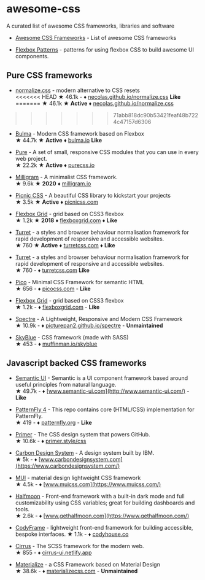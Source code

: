 # awesome-css
A curated list of awesome CSS frameworks, libraries and software

* [Awesome CSS Frameworks](https://github.com/troxler/awesome-css-frameworks) - List of awesome CSS frameworks

* [Flexbox Patterns](https://github.com/cjcenizal/flexbox-patterns) - patterns for using flexbox CSS to build awesome UI components.

## Pure CSS frameworks

* [normalize.css](https://github.com/necolas/normalize.css) - modern alternative to CSS resets  
<<<<<<< HEAD
&#9733; 46.1k - &#9830; [necolas.github.io/normalize.css](http://necolas.github.io/normalize.css/) **Like**
=======
&#9733; 46.1k &#9733; **Active** &#9830; [necolas.github.io/normalize.css](http://necolas.github.io/normalize.css/)
>>>>>>> 71abb818dc90b53421feaf48b7224c47157d6306

* [Bulma](https://github.com/jgthms/bulma) - Modern CSS framework based on Flexbox  
&#9733; 44.7k &#9733; **Active** &#9830; [bulma.io](https://bulma.io) **Like**

* [Pure](https://github.com/pure-css/pure/) - A set of small, responsive CSS modules that you can use in every web project.  
&#9733; 22.2k &#9733; **Active** &#9830; [purecss.io](http://purecss.io/)

* [Milligram](https://github.com/milligram/milligram) - A minimalist CSS framework.  
&#9733; 9.6k &#9733; **2020** &#9830; [milligram.io](https://milligram.io/)

* [Picnic CSS](https://github.com/franciscop/picnic) - A beautiful CSS library to kickstart your projects  
&#9733; 3.5k &#9733; **Active** &#9830; [picnicss.com](http://picnicss.com/)

* [Flexbox Grid](https://github.com/kristoferjoseph/flexboxgrid) - grid based on CSS3 flexbox  
&#9733; 1.2k &#9733; **2018** &#9830; [flexboxgrid.com](http://flexboxgrid.com) &#9830; **Like**

* [Turret](https://github.com/turretcss/turretcss) - a styles and browser behaviour normalisation framework for rapid development of responsive and accessible websites.  
&#9733; 760 &#9733; **Active** &#9830; [turretcss.com](https://turretcss.com/) &#9830; **Like**

* [Turret](https://github.com/turretcss/turretcss) - a styles and browser behaviour normalisation framework for rapid development of responsive and accessible websites.  
&#9733; 760 - &#9830; [turretcss.com](https://turretcss.com/) **Like**

* [Pico](https://github.com/picocss/pico) - Minimal CSS Framework for semantic HTML  
&#9733; 656 - &#9830; [picocss.com](https://picocss.com/) - **Like**

* [Flexbox Grid](https://github.com/kristoferjoseph/flexboxgrid) - grid based on CSS3 flexbox  
&#9733; 1.2k - &#9830; [flexboxgrid.com](http://flexboxgrid.com) - **Like**

* [Spectre](https://github.com/picturepan2/spectre) - A Lightweight, Responsive and Modern CSS Framework  
&#9733; 10.9k - &#9830; [picturepan2.github.io/spectre](https://picturepan2.github.io/spectre/) - **Unmaintained**

* [SkyBlue](https://github.com/Stanko/skyblue) - CSS framework (made with SASS)  
&#9733; 453 - &#9830; [muffinman.io/skyblue](https://muffinman.io/skyblue/)

## Javascript backed CSS frameworks

* [Semantic UI](https://github.com/Semantic-Org/Semantic-UI) - Semantic is a UI component framework based around useful principles from natural language.  
&#9733; 49.7k - &#9830; [www.semantic-ui.com](http://www.semantic-ui.com/) - **Like**

* [PatternFly 4](https://github.com/patternfly/patternfly) - This repo contains core (HTML/CSS) implementation for PatternFly.  
&#9733; 419 - &#9830; [patternfly.org](https://patternfly.org) - **Like**

* [Primer](https://github.com/primer/css) - The CSS design system that powers GitHub.  
&#9733; 10.6k - &#9830; [primer.style/css](https://primer.style/css)

* [Carbon Design System](https://github.com/carbon-design-system/carbon) - A design system built by IBM.  
&#9733; 5k - &#9830; [www.carbondesignsystem.com](https://www.carbondesignsystem.com/)

* [MUI](https://github.com/muicss/mui) - material design lightweight CSS framework  
&#9733; 4.5k - &#9830; [www.muicss.com](https://www.muicss.com/)

* [Halfmoon](https://github.com/halfmoonui/halfmoon) - Front-end framework with a built-in dark mode and full customizability using CSS variables; great for building dashboards and tools.  
&#9733; 2.6k - &#9830; [www.gethalfmoon.com](https://www.gethalfmoon.com/)

* [CodyFrame](https://github.com/CodyHouse/codyhouse-framework) - lightweight front-end framework for building accessible, bespoke interfaces.
&#9733; 1.1k - &#9830; [codyhouse.co](https://codyhouse.co/)

* [Cirrus](hhttps://github.com/Spiderpig86/Cirrus) - The SCSS framework for the modern web.  
&#9733; 855 - &#9830; [cirrus-ui.netlify.app](https://cirrus-ui.netlify.app/)

* [Materialize](https://github.com/Dogfalo/materialize) - a CSS Framework based on Material Design  
&#9733; 38.6k - &#9830; [materializecss.com](https://materializecss.com/) - **Unmaintained**
